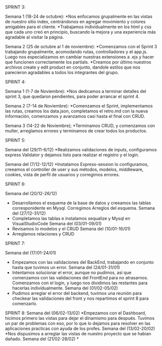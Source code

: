 SPRINT 3:

Semana 1 (18-24 de octubre):
*Nos enfocamos grupalmente en las vistas de nuestro sitio index, centrándonos en agregar movimiento y colores amigables para el cliente.
*Trabajamos individualmente en los html y css que cada uno creó en principio, buscando la mejora y una experiencia más agradable al visitar la página.

Semana 2 (25 de octubre al 1 de noviembre):
*Comenzamos con el Sprint 3 trabajando grupalmente, acomodando rutas, controlladores y el app.js. Luego nos especializamos en cambiar nuestras extensiones a .ejs y hacer que funcionen correctamente los partials.
*Creamos por último nuestros archivos create y edit product en conjunto, dandole estilos que nos parecieron agradables a todos los integrantes del grupo.

SPRINT 4:

Semana 1 (1-7 de Noviembre):
*Nos dedicamos a terminar detalles del sprint 3, que quedaron pendientes, para poder arrancar el sprint 4.

Semana 2 (7-14 de Noviembre):
*Comenzamos el Sprint, implementamos las rutas, creamos los data.json, completamos el retro.md con la nueva información, comenzamos y avanzamos casi hasta el final con CRUD.

Semana 3 (14-22 de Noviembre);
*Terminamos CRUD, y comenzamos con multer, arreglamos errores y terminamos de crear todos los productos.


SPRINT 5:

Semana del (29/11-6/12)
*Realizamos validaciones de inputs, configuramos express Validator y dejamos listo para realizar el registro y el login.

Semana del (7/12-12/12)
*Instalamos Express-session lo configuramos, creeamos el controller de user y sus métodos, modelos, middleware, cookies, vista de perfil de usuarios y corregimos errores.

SPRINT 6:

Semana del (20/12-26/12)
* Desarrollamos el esquema de la base de datos y creeamos las tablas corresponidente en Mysql. Corregimos Arreglos del esquema.
Semana del (27/12-31/12)
* Completamos las tablas e instalamos sequalize y Mysql en VisualStudioCode
Semana del (03/01-09/01)
* Revisamos lo modelos y el CRUD
Semana del (10/01-16/01)
* Arreglamos relaciones y CRUD

SPRINT 7:

Semana del (17/01-24/01)
* Empezamos con las validaciones del BackEnd, trabajando en conjunto hasta que tuvimos un error. 
Semana del (24/01-31/01)
* Intentamos solucionar el error, aunque no pudimos, así que comenzamos con las validaciones del FrontEnd para no atrasarnos. Comenzamos con el login, y luego nos dividimos las restantes para hacerlas individualmente.
Semana del (01/02-05/02)
* Pudimos arreglar el error del backend, tuvimos una reunión para checkear las validaciones del front y nos repartimos el sprint 8 para comenzarlo.

SPRINT 8:
Semana del (06/02-13/02)
*Empezamos con el Dashboard, hicimos primero las vistas para dejar el dinamismo para después. Tuvimos un par de problemas con eso, por lo que lo dejamos para resolver en las aplicaciones practicas con ayuda de los profes.
Semana del (13/02-20/02)
*Nos dispusimos a arreglar las vistas de nuestro proyecto que se habian dañado.
Semana del (21/02-28/02)
*
